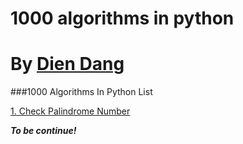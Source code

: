 # 1000 algorithms in python
# By [Dien Dang](https://www.facebook.com/diendang.01)

###1000 Algorithms In Python List


[1. Check Palindrome Number](https://en.wikipedia.org/wiki/Palindromic_number)

***To be continue!***